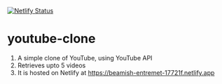 [![Netlify Status](https://api.netlify.com/api/v1/badges/7ea5dab5-4693-43af-811a-1e989c20f827/deploy-status)](https://app.netlify.com/sites/beamish-entremet-17721f/deploys)
# youtube-clone
1. A simple clone of YouTube, using YouTube API
2. Retrieves upto 5 videos
3. It is hosted on Netlify at https://beamish-entremet-17721f.netlify.app
